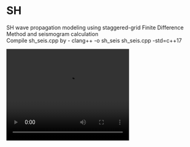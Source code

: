 # SH
SH wave propagation modeling using staggered-grid Finite Difference Method and seismogram calculation\
Compile sh_seis.cpp by -  clang++ -o sh_seis sh_seis.cpp -std=c++17



<video width="320" height="240" controls>
  <source src="wave2dsh.mp4" type="video/mp4">
  Your browser does not support the video tag.
</video>
